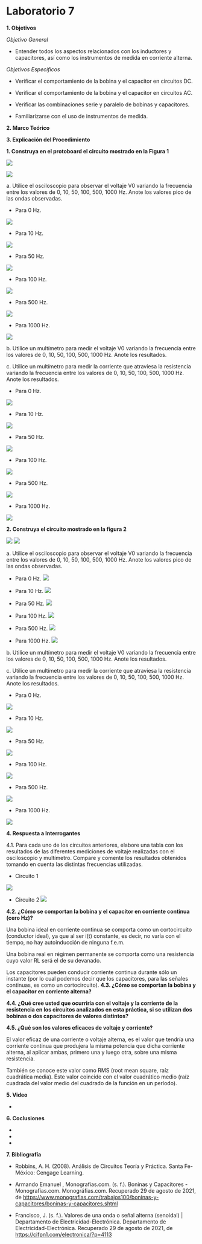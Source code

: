 # Laboratorio 7

__1. Objetivos__

*Objetivo General*

* Entender todos los aspectos relacionados con los inductores y capacitores, así como los instrumentos de medida en corriente alterna.

*Objetivos Específicos*

* Verificar el comportamiento de la bobina y el capacitor en circuitos DC.

* Verificar el comportamiento de la bobina y el capacitor en circuitos AC.

* Verificar las combinaciones serie y paralelo de bobinas y capacitores.

* Familiarizarse con el uso de instrumentos de medida.




__2. Marco Teórico__ 




__3. Explicación del Procedimiento__

__1. Construya en el protoboard el circuito mostrado en la Figura 1__

![](https://github.com/ItzAdoc/ImaL7/blob/main/1.png)

![](https://github.com/ItzAdoc/ImaL7/blob/main/1.1.png)

a.	Utilice el osciloscopio para observar el voltaje V0 variando la frecuencia entre los valores de 0, 10, 50, 100, 500, 1000 Hz. Anote los valores pico de las ondas observadas.


* Para 0 Hz.

![](https://github.com/ItzAdoc/ImaL7/blob/main/a.0.png)

* Para 10 Hz.

![](https://github.com/ItzAdoc/ImaL7/blob/main/a.10.png)

* Para 50 Hz.

![](https://github.com/ItzAdoc/ImaL7/blob/main/a.50.png)

* Para 100 Hz.

![](https://github.com/ItzAdoc/ImaL7/blob/main/a.100.png)
* Para 500 Hz.

![](https://github.com/ItzAdoc/ImaL7/blob/main/a.500.png)

* Para 1000 Hz.

![](https://github.com/ItzAdoc/ImaL7/blob/main/a.1000.png)

b.	Utilice un multímetro para medir el voltaje V0 variando la frecuencia entre los valores de 0, 10, 50, 100, 500, 1000 Hz. Anote los resultados.

c.	Utilice un multímetro para medir la corriente que atraviesa la resistencia variando la frecuencia entre los valores de 0, 10, 50, 100, 500, 1000 Hz. Anote los resultados.

* Para 0 Hz.

![](https://github.com/ItzAdoc/ImaL7/blob/main/bc.0.png)

* Para 10 Hz.

![](https://github.com/ItzAdoc/ImaL7/blob/main/bc.10.png)

* Para 50 Hz.

![](https://github.com/ItzAdoc/ImaL7/blob/main/bc.50.png)

* Para 100 Hz.

![](https://github.com/ItzAdoc/ImaL7/blob/main/bc.100.png)

* Para 500 Hz.

![](https://github.com/ItzAdoc/ImaL7/blob/main/bc.500.png)

* Para 1000 Hz.

![](https://github.com/ItzAdoc/ImaL7/blob/main/bc.1000.png)






__2. Construya el circuito mostrado en la figura 2__

![](https://github.com/ItzAdoc/ImaL7/blob/main/f2.jpg)
![](https://github.com/ItzAdoc/ImaL7/blob/main/f2.1.jpg)

a.	Utilice el osciloscopio para observar el voltaje V0 variando la frecuencia entre los valores de 0, 10, 50, 100, 500, 1000 Hz. Anote los valores pico de las ondas observadas.

* Para 0 Hz.
![](https://github.com/ItzAdoc/ImaL7/blob/main/hz0.jpg)

* Para 10 Hz.
![](https://github.com/ItzAdoc/ImaL7/blob/main/hz10.jpg)

* Para 50 Hz.
![](https://github.com/ItzAdoc/ImaL7/blob/main/hz50.jpg)

* Para 100 Hz.
![](https://github.com/ItzAdoc/ImaL7/blob/main/hz100.jpg)

* Para 500 Hz.
![](https://github.com/ItzAdoc/ImaL7/blob/main/hz500.jpg)

* Para 1000 Hz.
![](https://github.com/ItzAdoc/ImaL7/blob/main/hz1000.jpg)

b.	Utilice un multímetro para medir el voltaje V0 variando la frecuencia entre los valores de 0, 10, 50, 100, 500, 1000 Hz. Anote los resultados.

c.	Utilice un multímetro para medir la corriente que atraviesa la resistencia variando la frecuencia entre los valores de 0, 10, 50, 100, 500, 1000 Hz. Anote los resultados.


* Para 0 Hz.

![](https://github.com/ItzAdoc/ImaL7/blob/main/vc0.jpg)

* Para 10 Hz.

![](https://github.com/ItzAdoc/ImaL7/blob/main/vc10.jpg)

* Para 50 Hz.

![](https://github.com/ItzAdoc/ImaL7/blob/main/vc50.jpg)

* Para 100 Hz.

![](https://github.com/ItzAdoc/ImaL7/blob/main/vc100.jpg)

* Para 500 Hz.

![](https://github.com/ItzAdoc/ImaL7/blob/main/vc500.jpg)

* Para 1000 Hz.

![](https://github.com/ItzAdoc/ImaL7/blob/main/cv1000.jpg)




__4. Respuesta a Interrogantes__

4.1. Para cada uno de los circuitos anteriores, elabore una tabla con los resultados de las diferentes mediciones de voltaje realizadas con el osciloscopio y multímetro. Compare y comente los resultados obtenidos tomando en cuenta las distintas frecuencias utilizadas.

* Circuito 1

![](https://github.com/ItzAdoc/ImaL7/blob/main/Tabla.PNG)


* Circuito 2
![](https://github.com/ItzAdoc/ImaL7/blob/main/t2.jpg)


__4.2. ¿Cómo se comportan la bobina y el capacitor en corriente continua (cero Hz)?__

Una bobina ideal en corriente continua se comporta como un cortocircuito (conductor ideal), ya que al ser i(t) constante, es decir, no varía con el tiempo, no hay autoinducción de ninguna f.e.m.

Una bobina real en régimen permanente se comporta como una resistencia cuyo valor RL será el de su devanado.

Los capacitores pueden conducir corriente continua durante sólo un instante (por lo cual podemos decir que los capacitores, para las señales continuas, es como un cortocircuito).
__4.3. ¿Cómo se comportan la bobina y el capacitor en corriente alterna?__


__4.4. ¿Qué cree usted que ocurriría con el voltaje  y la corriente de la resistencia en los circuitos analizados en esta práctica, si se utilizan dos bobinas o dos capacitores de valores distintos?__

__4.5. ¿Qué son los valores eficaces de voltaje y corriente?__

El valor eficaz de una corriente o voltaje alterna, es el valor que tendría una corriente continua que produjera la misma potencia que dicha corriente alterna, al aplicar ambas, primero una y luego otra, sobre una misma resistencia.

También se conoce este valor como RMS (root mean square, raíz cuadrática media). Este valor coincide con el valor cuadrático medio (raíz cuadrada del valor medio del cuadrado de la función en un período).

__5. Video__

* 

__6. Coclusiones__ 

* 
* 

* 

__7. Bibliografía__

* Robbins, A. H. (2008). Análisis de Circuitos Teoría y Práctica. Santa Fe-México: Cengage Learning.

* Armando Emanuel , Monografias.com. (s. f.). Boninas y Capacitores - Monografias.com. Monográfias.com. Recuperado 29 de agosto de 2021, de https://www.monografias.com/trabajos100/boninas-y-capacitores/boninas-y-capacitores.shtml

* Francisco, J. (s. f.). Valores de una onda o señal alterna (senoidal) | Departamento de Electricidad-Electrónica. Departamento de Electricidad-Electrónica. Recuperado 29 de agosto de 2021, de https://cifpn1.com/electronica/?p=4113
